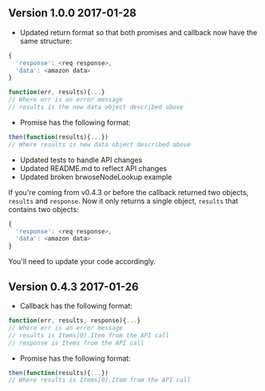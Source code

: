 ## Version 1.0.0 2017-01-28
- Updated return format so that both promises and callback now have the same structure:

```javascript
{
  'response': <req response>,
  'data': <amazon data>
}
```

```javascript
function(err, results){...}
// Where err is an error message
// results is the new data object described above
```

- Promise has the following format:

```javascript
then(function(results){...})
// Where results is new data object described above
```

- Updated tests to handle API changes
- Updated README.md to reflect API changes
- Updated broken brwoseNodeLookup example

If you're coming from v0.4.3 or before the callback returned two objects,
`results` and `response`.  Now it only returns a single object, `results`
that contains two objects:
```javascript
{
  'response': <req response>,
  'data': <amazon data>
}
```
You'll need to update your code accordingly.

## Version 0.4.3 2017-01-26
- Callback has the following format:

```javascript
function(err, results, response){...}
// Where err is an error message
// results is Items[0].Item from the API call
// response is Items from the API call
```

- Promise has the following format:

```javascript
then(function(results){...})
// Where results is Items[0].Item from the API call
```

